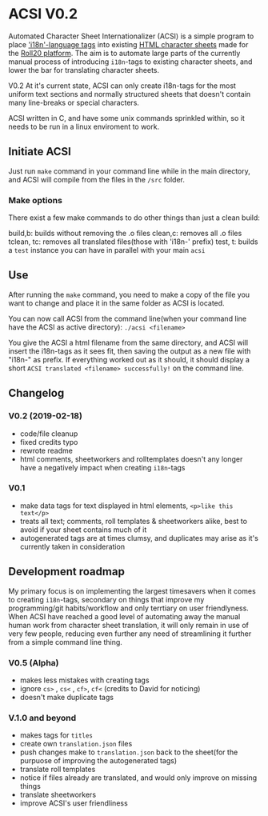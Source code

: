 # ACSI V0.2

Automated Character Sheet Internationalizer (ACSI) is a simple program to place ['i18n'-language tags](https://wiki.roll20.net/Character_Sheet_i18n) into existing [HTML character sheets](https://github.com/Roll20/roll20-character-sheets) made for the [Roll20 platform](https://en.wikipedia.org/wiki/Roll20). The aim is to automate large parts of the currently manual process of introducing `i18n`-tags to existing character sheets, and lower the bar for translating character sheets. 

V0.2 At it's current state, ACSI can only create i18n-tags for the most uniform text sections and normally structured sheets that doesn't contain many line-breaks or special characters.

ACSI written in C, and have some unix commands sprinkled within, so it needs to be run in a linux enviroment to work. 

## Initiate ACSI

Just run `make` command in your command line while in the main directory, and ACSI will compile from the files in the `/src` folder.

### Make options

There exist a few make commands to do other things than just a clean build:

build,b:	builds without removing the .o files
clean,c:	removes all .o files
tclean, tc:	removes all translated files(those with 'i18n-' prefix)
test, t:	builds a `test` instance you can have in parallel with your main `acsi` 

## Use
After running the `make` command, you need to make a copy of the file you want to change and place it in the same folder as ACSI is located.

You can now call ACSI from the command line(when your command line have the ACSI as active directory): `./acsi <filename>` 

You give the ACSI a html filename from the same directory, and ACSI will insert the i18n-tags as it sees fit, then saving the output as a new file with "i18n-"  as prefix.
If everything worked out as it should, it should display a short `ACSI translated <filename> successfully!` on the command line.

## Changelog

### V0.2 (2019-02-18)
- code/file cleanup
- fixed credits typo
- rewrote readme
- html comments, sheetworkers and rolltemplates doesn't  any longer have a negatively impact  when creating `i18n`-tags

### V0.1
- make data tags for text displayed in html elements, `<p>like this text</p>`
- treats all text; comments, roll templates & sheetworkers alike, best to avoid if your sheet contains much of it
- autogenerated tags are at times clumsy, and duplicates may arise as it's currently taken in consideration

## Development roadmap
My primary focus is on implementing the largest timesavers when it comes to creating `i18n`-tags, secondary on things that improve my programming/git habits/workflow and only terrtiary on user friendlyness. When ACSI have reached a good level of automating away the manual human work from character sheet translation, it will only remain in use of very few people, reducing even further any need of streamlining it further from a simple command line thing.

### V0.5 (Alpha)
- makes less mistakes with creating tags
- ignore `cs>` , `cs<` , `cf>`, `cf<` (credits to David for noticing)
- doesn't make duplicate tags

### V.1.0 and beyond
- makes tags for `titles`
- create own `translation.json` files
- push changes make to `translation.json` back to the sheet(for the purpuose of improving the autogenerated tags)
- translate roll templates
- notice if files already are translated, and would only improve on missing things
- translate sheetworkers
- improve ACSI's user friendliness



